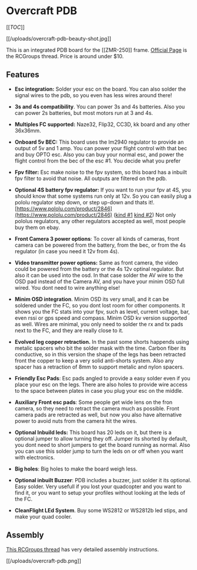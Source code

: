 # Overcraft PDB

[[_TOC_]]

[[/uploads/overcraft-pdb-beauty-shot.jpg]]

This is an integrated PDB board for the [[ZMR-250]] frame. [Official Page](http://www.rcgroups.com/forums/showthread.php?t=2260906) is the RCGroups thread. Price is around under $10.

## Features

*   **Esc integration:** Solder your esc on the board. You can also solder the signal wires to the pdb, so you even has less wires around there!

*   **3s and 4s compatibility**. You can power 3s and 4s batteries. Also you can power 2s batteries, but most motors run at 3 and 4s.

*   **Multiples FC supported:** Naze32, Flip32, CC3D, kk board and any other 36x36mm.

*   **Onboard 5v BEC:** This board uses the lm2940 regulator to provide an output of 5v and 1 amp. You can power your flight control with that bec and buy OPTO esc. Also you can buy your normal esc, and power the flight control from the bec of the esc #1.  You decide what you prefer

*   **Fpv filter:** Esc make noise to the fpv system, so this board has a inbuilt fpv filter to avoid that noise. All outputs are filtered on the pdb.

*   **Optional 4S battery fpv regulator:** If you want to run your fpv at 4S, you should know that some systems run only at 12v. So you can easily plug a pololu regulator step down, or step up-down and thats it!.  [https://www.pololu.com/product/2846](https://www.pololu.com/product/2846) ([kind #1](https://www.pololu.com/category/131/step-down-voltage-regulators) [kind #2](https://www.pololu.com/category/133/step-up-step-down-voltage-regulators)) Not only pololus regulators, any other regulators accepted as well, most people buy them on ebay.

*   **Front Camera 3 power options**: To cover all kinds of cameras, front camera can be powered from the battery, from the bec, or from the 4s regulator (in case you need it 12v from 4s).

*   **Video transmitter power options:** Same as front camera, the video could be powered from the battery or the 4s 12v optinal regulator. But also it can be used into the osd. In that case solder the AV wire to the OSD pad instead of the Camera AV, and you have your minim OSD full wired. You dont need to wire anything else!

*   **Minim OSD integration**. Minim OSD its very small, and it can be soldered under the FC, so you dont lost room for other components. It shows you the FC stats into your fpv, such as level, current voltage, bar, even rssi or gps speed and compass. Minim OSD kv version supported as well. Wires are minimal, you only need to solder the rx and tx pads next to the FC, and they are really close to it.

*   **Evolved leg copper retraction.** In the past some shorts happends using metalic spacers who bit the solder mask with the time. Carbon fiber its conductive, so in this version the shape of the legs has been retracted front the copper to keep a very solid anti-shorts system. Also any spacer has a retraction of 8mm to support metalic and nylon spacers.

*   **Friendly Esc Pads**: Esc pads angled to provide a easy solder even if you place your esc on the legs. There are also holes to provide wire access to the space between plates in case you plug your esc on the middle.

*   **Auxiliary Front esc pads**: Some people get wide lens on the fron camera, so they need to retract the camera much as possible. Front camera pads are retracted as well, but now you also have alternative power to avoid nuts from the camera hit the wires.

*   **Optional Inbuild leds:** This board has 20 leds on it, but there is a optional jumper to allow turning they off. Jumper its shorted by default, you dont need to short jumpers to get the board running as normal. Also you can use this solder jump to turn the leds on or off when you want with electronics.

*   **Big holes**: Big holes to make the board weigh less.

*   **Optional inbuilt Buzzer**: PDB includes a buzzer, just solder it its optional. Easy solder. Very usefull if you lost your quadcopter and you want to find it, or you want to setup your profiles without looking at the leds of the FC.

*   **CleanFlight LEd System**. Buy some WS2812 or WS2812b led stips, and make your quad cooler.

## Assembly

[This RCGroups thread](http://www.rcgroups.com/forums/showpost.php?p=30805173&postcount=723) has very detailed assembly instructions.

[[/uploads/overcraft-pdb.png]]
